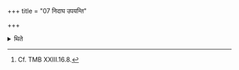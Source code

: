 +++
title = "07 निदाघ उपयन्ति"

+++

<details><summary>थिते</summary>

7. (The performers) perform (this session) in summer.[^1]  

[^1]: Cf. TMB XXIII.16.8. 
</details>
